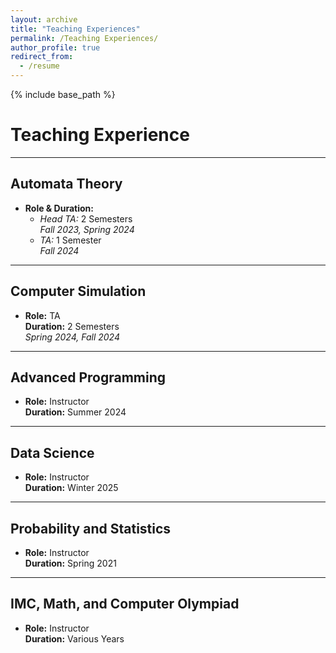 ```yaml
---
layout: archive
title: "Teaching Experiences"
permalink: /Teaching Experiences/
author_profile: true
redirect_from:
  - /resume
---
```


{% include base_path %}


# Teaching Experience

---

## Automata Theory
- **Role & Duration:**
  - *Head TA:* 2 Semesters  
    *Fall 2023, Spring 2024*
  - *TA:* 1 Semester  
    *Fall 2024*

---

## Computer Simulation
- **Role:** TA  
  **Duration:** 2 Semesters  
  *Spring 2024, Fall 2024*

---

## Advanced Programming
- **Role:** Instructor  
  **Duration:** Summer 2024

---

## Data Science
- **Role:** Instructor  
  **Duration:** Winter 2025

---

## Probability and Statistics
- **Role:** Instructor  
  **Duration:** Spring 2021

---

## IMC, Math, and Computer Olympiad
- **Role:** Instructor  
  **Duration:** Various Years



